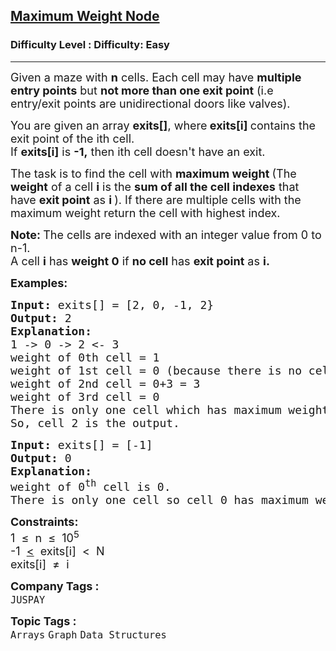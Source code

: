 <h2><a href="https://www.geeksforgeeks.org/problems/maximum-weight-node--170645/1?itm_source=geeksforgeeks&itm_medium=article&itm_campaign=practice_card">Maximum Weight Node</a></h2><h3>Difficulty Level : Difficulty: Easy</h3><hr><div class="problems_problem_content__Xm_eO"><p><span style="font-size: 18px;">Given a maze with <strong>n</strong> cells. Each cell may have <strong>multiple entry points</strong> but <strong>not more than one exit point</strong> (i.e entry/exit points are unidirectional doors like valves).</span></p>
<p><span style="font-size: 18px;">You are given an array <strong>exits[]</strong>,&nbsp;where<strong> exits[i] </strong>contains the exit point of the ith cell.<br>If <strong>exits[i]</strong> is <strong>-1,</strong> then ith cell doesn't have an exit. </span></p>
<p><span style="font-size: 18px;">The task is to find the cell with&nbsp;<strong>maximum weight </strong>(The <strong>weight</strong> of a cell <strong>i</strong> is the <strong>sum of all the cell indexes</strong> that have <strong>exit point</strong> as <strong>i </strong>). If there are multiple cells with the maximum weight return the cell with highest index.</span></p>
<p><span style="font-size: 18px;"><strong>Note:&nbsp;</strong>The cells are indexed with an integer value from 0 to n-1.<br>A cell <strong>i</strong> has <strong>weight 0</strong> if <strong>no cell</strong> has <strong>exit point</strong> as <strong>i.</strong></span></p>
<p><span style="font-size: 18px;"><strong><strong>Examples:</strong></strong></span></p>
<pre><span style="font-size: 18px;"><strong><strong>Input: </strong></strong>exits[] = [2, 0, -1, 2}<strong>
<strong>Output:</strong> </strong>2<strong>
<strong>Explanation</strong>: 
</strong>1 -&gt; 0 -&gt; 2 &lt;- 3
weight of 0th cell = 1
weight of 1st cell = 0 (because there is no cell pointing to the 1st cell)
weight of 2nd cell = 0+3 = 3
weight of 3rd cell = 0
There is only one cell which has maximum weight (i.e 2)<br>So, cell 2 is the output.</span></pre>
<pre><span style="font-size: 18px;"><strong><strong>Input: </strong></strong>exits[] = [-1]<strong>
<strong>Output:</strong> </strong>0<strong>
<strong>Explanation</strong>:
</strong>weight of 0<sup>th</sup> cell is 0.
There is only one cell so cell 0 has maximum weight.
</span></pre>
<p><span style="font-size: 18px;"><strong><strong>Constraints:</strong></strong><br>1 &nbsp;≤ &nbsp;n &nbsp;≤ &nbsp;10<sup>5</sup><br>-1 &nbsp;<u>&lt;</u>&nbsp; exits[i] &nbsp;&lt; &nbsp;N<br>exits[i] &nbsp;≠ &nbsp;i</span></p></div><p><span style=font-size:18px><strong>Company Tags : </strong><br><code>JUSPAY</code>&nbsp;<br><p><span style=font-size:18px><strong>Topic Tags : </strong><br><code>Arrays</code>&nbsp;<code>Graph</code>&nbsp;<code>Data Structures</code>&nbsp;